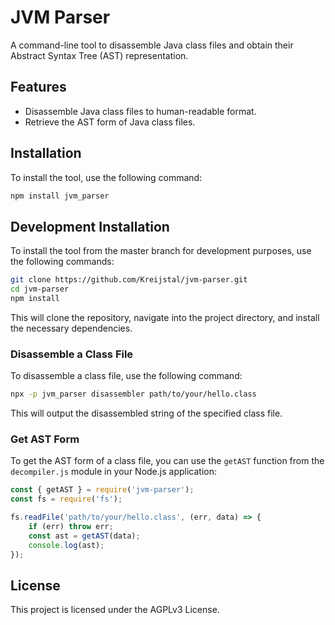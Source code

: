 # JVM Parser

A command-line tool to disassemble Java class files and obtain their Abstract Syntax Tree (AST) representation.

## Features

- Disassemble Java class files to human-readable format.
- Retrieve the AST form of Java class files.

## Installation

To install the tool, use the following command:

```bash
npm install jvm_parser
```

## Development Installation

To install the tool from the master branch for development purposes, use the following commands:

```bash
git clone https://github.com/Kreijstal/jvm-parser.git
cd jvm-parser
npm install
```

This will clone the repository, navigate into the project directory, and install the necessary dependencies.

### Disassemble a Class File

To disassemble a class file, use the following command:

```bash
npx -p jvm_parser disassembler path/to/your/hello.class
```

This will output the disassembled string of the specified class file.

### Get AST Form

To get the AST form of a class file, you can use the `getAST` function from the `decompiler.js` module in your Node.js application:

```javascript
const { getAST } = require('jvm-parser');
const fs = require('fs');

fs.readFile('path/to/your/hello.class', (err, data) => {
    if (err) throw err;
    const ast = getAST(data);
    console.log(ast);
});
```

## License

This project is licensed under the AGPLv3 License.
